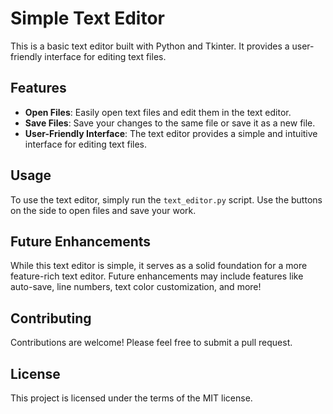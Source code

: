 # Simple Text Editor

This is a basic text editor built with Python and Tkinter. It provides a user-friendly interface for editing text files.

## Features

- **Open Files**: Easily open text files and edit them in the text editor.
- **Save Files**: Save your changes to the same file or save it as a new file.
- **User-Friendly Interface**: The text editor provides a simple and intuitive interface for editing text files.

## Usage

To use the text editor, simply run the `text_editor.py` script. Use the buttons on the side to open files and save your work.

## Future Enhancements

While this text editor is simple, it serves as a solid foundation for a more feature-rich text editor. Future enhancements may include features like auto-save, line numbers, text color customization, and more!

## Contributing

Contributions are welcome! Please feel free to submit a pull request.

## License

This project is licensed under the terms of the MIT license.



